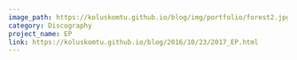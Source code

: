 ```yaml
---
image_path: https://koluskomtu.github.io/blog/img/portfolio/forest2.jpg
category: Discography
project_name: EP
link: https://koluskomtu.github.io/blog/2016/10/23/2017_EP.html
---
```

